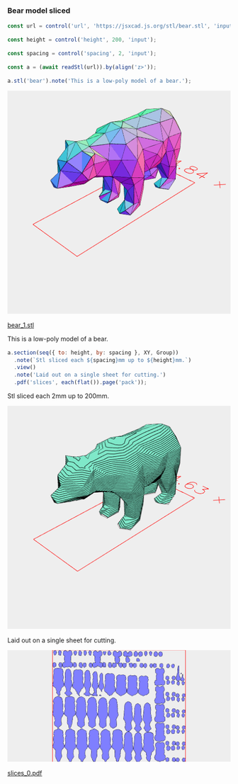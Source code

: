 ### Bear model sliced

```JavaScript
const url = control('url', 'https://jsxcad.js.org/stl/bear.stl', 'input');
```

```JavaScript
const height = control('height', 200, 'input');
```

```JavaScript
const spacing = control('spacing', 2, 'input');
```

```JavaScript
const a = (await readStl(url)).by(align('z>'));
```

```JavaScript
a.stl('bear').note('This is a low-poly model of a bear.');
```

![Image](bear.md.0.png)

[bear_1.stl](bear.bear_1.stl)

This is a low-poly model of a bear.

```JavaScript
a.section(seq({ to: height, by: spacing }, XY, Group))
  .note(`Stl sliced each ${spacing}mm up to ${height}mm.`)
  .view()
  .note('Laid out on a single sheet for cutting.')
  .pdf('slices', each(flat()).page('pack'));
```

Stl sliced each 2mm up to 200mm.

![Image](bear.md.1.png)

Laid out on a single sheet for cutting.

![Image](bear.md.2.png)

[slices_0.pdf](bear.slices_0.pdf)
